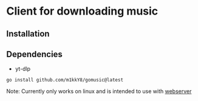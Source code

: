 # Client for downloading music

## Installation

## Dependencies

- yt-dlp

```
go install github.com/m1kkY8/gomusic@latest
```

Note: Currently only works on linux and is intended to use with [webserver](https://github.com/m1kkY8/webserver)
